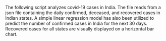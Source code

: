 The following script analyzes covid-19 cases in India.
The file reads from a json file containing the daily confirmed, deceased, and recovered cases in Indian states.
A simple linear regression model has also been utilized to predict the number of confirmed cases in India for the next 30 days.
Recovered cases for all states are visually displayed on a horizontal bar chart.

